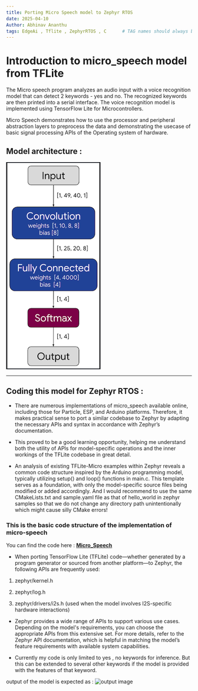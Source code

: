 ```yaml
---
title: Porting Micro Speech model to Zephyr RTOS 
date: 2025-04-10
Author: Abhinav Ananthu
tags: EdgeAi , Tflite , ZephyrRTOS , C      # TAG names should always be lowercase
---
```

# Introduction to micro_speech model from TFLite 

The Micro speech program analyzes an audio input with a voice recognition model that can detect 2 keywords - yes and no. The recognized keywords are then printed into a serial interface. The voice recognition model is implemented using TensorFlow Lite for Microcontrollers.

Micro Speech demonstrates how to use the processor and peripheral abstraction layers to preprocess the data and 
demonstrating the usecase of basic signal processing APIs of the Operating system of hardware.

## Model architecture : 
![netron image](assets/arch_micro_speech.png)

---

## Coding this model for Zephyr RTOS :
- There are numerous implementations of micro_speech available online, including those for Particle, ESP, and Arduino platforms. Therefore, it makes practical sense to port a similar codebase to Zephyr by adapting the necessary APIs and syntax in accordance with Zephyr’s documentation.

- This proved to be a good learning opportunity, helping me understand both the utility of APIs for model-specific operations and the inner workings of the TFLite codebase in great detail. 

- An analysis of existing TFLite-Micro examples within Zephyr reveals a common code structure inspired by the Arduino programming model, typically utilizing setup() and loop() functions in main.c. This template serves as a foundation, with only the model-specific source files being modified or added accordingly. And I would recommend to use the same CMakeLists.txt and sample.yaml file as that of hello_world in zephyr samples so that we do not change any directory path unintentionally which might cause silly CMake errors! 

### This is the basic code structure of the implementation of micro-speech 



You can find the code here :  [**Micro_Speech**](https://github.com/Herculoxz/zephyr/tree/main/samples/modules/tflite-micro/micro_speech)

- When porting TensorFlow Lite (TFLite) code—whether generated by a program generator or sourced from another platform—to Zephyr, the following APIs are frequently used:

1. zephyr/kernel.h

2. zephyr/log.h

3. zephyr/drivers/i2s.h (used when the model involves I2S-specific hardware interactions)

- Zephyr provides a wide range of APIs to support various use cases. Depending on the model's requirements, you can choose the appropriate APIs from this extensive set. For more details, refer to the Zephyr API documentation, which is helpful in matching the model’s feature requirements with available system capabilities.

- Currently my code is only limited to yes , no keywords for inference. But this can be extended to several other keywords if the model is provided with the features of that keyword. 

output of the model is expected as : 
![output image](assets/micro_speech_op.png)